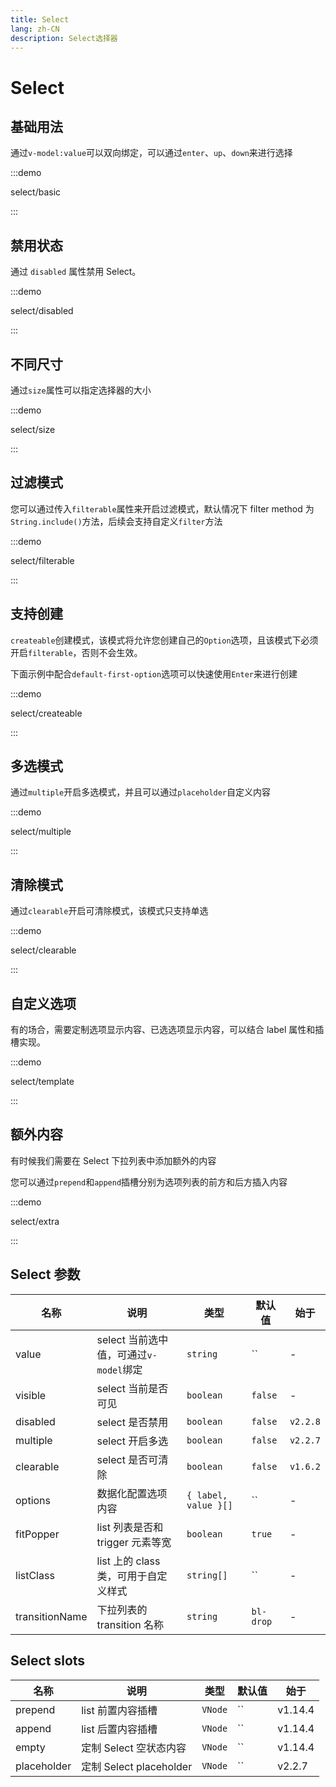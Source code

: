 ```yaml
---
title: Select
lang: zh-CN
description: Select选择器
---
```


# Select

## 基础用法

通过`v-model:value`可以双向绑定，可以通过`enter`、`up`、`down`来进行选择

:::demo

select/basic

:::

## 禁用状态

通过 `disabled` 属性禁用 Select。

:::demo

select/disabled

:::

## 不同尺寸

通过`size`属性可以指定选择器的大小

:::demo

select/size

:::

## 过滤模式

您可以通过传入`filterable`属性来开启过滤模式，默认情况下 filter method 为`String.include()`方法，后续会支持自定义`filter`方法

:::demo

select/filterable

:::

## 支持创建

`createable`创建模式，该模式将允许您创建自己的`Option`选项，且该模式下必须开启`filterable`，否则不会生效。

下面示例中配合`default-first-option`选项可以快速使用`Enter`来进行创建

:::demo

select/createable

:::

## 多选模式

通过`multiple`开启多选模式，并且可以通过`placeholder`自定义内容

:::demo

select/multiple

:::

## 清除模式

通过`clearable`开启可清除模式，该模式只支持单选

:::demo

select/clearable

:::

## 自定义选项

有的场合，需要定制选项显示内容、已选选项显示内容，可以结合 label 属性和插槽实现。

:::demo

select/template

:::

## 额外内容

有时候我们需要在 Select 下拉列表中添加额外的内容

您可以通过`prepend`和`append`插槽分别为选项列表的前方和后方插入内容

:::demo

select/extra

:::

## Select 参数

| 名称           | 说明                                   | 类型                 | 默认值    | 始于     |
| -------------- | -------------------------------------- | -------------------- | --------- | -------- |
| value          | select 当前选中值，可通过`v-model`绑定 | `string`             | ``        | -        |
| visible        | select 当前是否可见                    | `boolean`            | `false`   | -        |
| disabled       | select 是否禁用                        | `boolean`            | `false`   | `v2.2.8` |
| multiple       | select 开启多选                        | `boolean`            | `false`   | `v2.2.7` |
| clearable      | select 是否可清除                      | `boolean`            | `false`   | `v1.6.2` |
| options        | 数据化配置选项内容                     | `{ label, value }[]` | ``        | -        |
| fitPopper      | list 列表是否和 trigger 元素等宽       | `boolean`            | `true`    | -        |
| listClass      | list 上的 class 类，可用于自定义样式   | `string[]`           | ``        | -        |
| transitionName | 下拉列表的 transition 名称             | `string`             | `bl-drop` | -        |

## Select slots

| 名称        | 说明                    | 类型    | 默认值 | 始于    |
| ----------- | ----------------------- | ------- | ------ | ------- |
| prepend     | list 前置内容插槽       | `VNode` | ``     | v1.14.4 |
| append      | list 后置内容插槽       | `VNode` | ``     | v1.14.4 |
| empty       | 定制 Select 空状态内容  | `VNode` | ``     | v1.14.4 |
| placeholder | 定制 Select placeholder | `VNode` | ``     | v2.2.7  |
